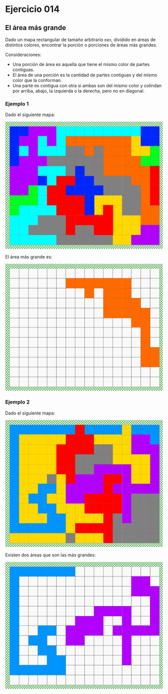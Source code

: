 # Ejercicio **014**

## El área más grande

Dado un mapa rectangular de tamaño arbitrario `m`x`n`, dividido en áreas de distintos colores, encontrar la porción o porciones de áreas más grandes. 

Consideraciones:
* Una porción de área es aquella que tiene el mismo color de partes contiguas.
* El área de una porción es la cantidad de partes contiguas y del mismo color que la conforman.
* Una parte es contigua con otra si ambas son del mismo color y colindan por arriba, abajo, la izquierda o la derecha, pero no en diagonal.

### Ejemplo 1

Dado el siguiente mapa:

![Ejemplo 1](https://github.com/g-garciac/ejerciciosprogramacion/blob/main/ejercicios/014/map1-c.png "Ejemplo 1")

El área más grande es:

![Ejemplo 1](https://github.com/g-garciac/ejerciciosprogramacion/blob/main/ejercicios/014/map1-r.png "Ejemplo 1")

### Ejemplo 2

Dado el siguiente mapa:

![Ejemplo 2](https://github.com/g-garciac/ejerciciosprogramacion/blob/main/ejercicios/014/map2-c.png "Ejemplo 2")

Existen dos áreas que son las más grandes:

![Ejemplo 2](https://github.com/g-garciac/ejerciciosprogramacion/blob/main/ejercicios/014/map2-r.png "Ejemplo 2")

